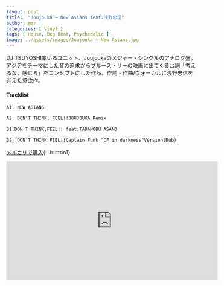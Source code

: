 ```yaml
---
layout: post
title:  "Joujouka – New Asians feat.浅野忠信"
author: mmr
categories: [ Vinyl ]
tags: [ House, Beg Beat, Psychedelic ]
image: ../assets/images/Joujouka – New Asians.jpg
---
```


DJ TSUYOSHI率いるユニット、Joujoukaのメジャー・シングルのアナログ盤。アジアをテーマにした音の追求からブルース・リーの映画に出てくる台詞「考えるな、感じろ」をコンセプトにした作品。作詞・作曲/ヴォーカルに浅野忠信を迎えた意欲作。

#### Tracklist
```md
A1. NEW ASIANS

A2. DON'T THINK, FEEL!!JOUJOUKA Remix

B1.DON'T THINK,FEEL!! feat.TADANOBU ASANO

B2. DON'T THINK FEEL!!Captain Funk "CF in darkness"Version(Dub)
```

[メルカリで購入](https://jp.mercari.com/item/m17303472246?afid=6142608987){: .button1}

<iframe width="560" height="315" src="https://www.youtube.com/embed/HW3Rjkv_mDc?si=rGXjxG1h_hFlhlGL" title="YouTube video player" frameborder="0" allow="accelerometer; autoplay; clipboard-write; encrypted-media; gyroscope; picture-in-picture; web-share" referrerpolicy="strict-origin-when-cross-origin" allowfullscreen></iframe>